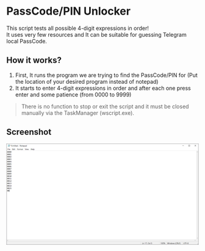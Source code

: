 # PassCode/PIN Unlocker

This script tests all possible 4-digit expressions in order!\
It uses very few resources and It can be suitable for guessing Telegram local PassCode.

## How it works?

1. First, It runs the program we are trying to find the PassCode/PIN for (Put the location of your desired program instead of notepad)
2. It starts to enter 4-digit expressions in order and after each one press enter and some patience (from 0000 to 9999)

> There is no function to stop or exit the script and it must be closed manually via the TaskManager (wscript.exe).

## Screenshot

<p align="center">
<img src="PassCodeUnlocker.png" alt="PassCodeUnlocker"/>
</p>

